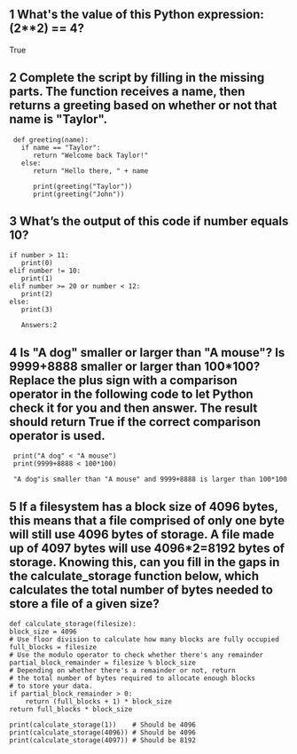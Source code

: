 
## 1 What's the value of this Python expression: (2**2) == 4?
	
   True
   
## 2 Complete the script by filling in the missing parts. The function receives a name, then returns a greeting based on whether or not that name is "Taylor".

     def greeting(name):
       if name == "Taylor":
          return "Welcome back Taylor!"
       else:
          return "Hello there, " + name

		  print(greeting("Taylor"))
		  print(greeting("John"))

## 3 What’s the output of this code if number equals 10?

	if number > 11: 
	   print(0)
    elif number != 10:
       print(1)
    elif number >= 20 or number < 12:
       print(2)
    else:
       print(3)
	   
	   Answers:2
	  
## 4 Is "A dog" smaller or larger than "A mouse"? Is 9999+8888 smaller or larger than 100*100? Replace the plus sign with a comparison operator in the following code to let Python check it for you and then answer. The result should return True if the correct comparison operator is used.  
		
	 print("A dog" < "A mouse")
	 print(9999+8888 < 100*100)
	 
     "A dog"is smaller than "A mouse" and 9999+8888 is larger than 100*100
	 
## 5 If a filesystem has a block size of 4096 bytes, this means that a file comprised of only one byte will still use 4096 bytes of storage. A file made up of 4097 bytes will use 4096*2=8192 bytes of storage. Knowing this, can you fill in the gaps in the calculate_storage function below, which calculates the total number of bytes needed to store a file of a given size?

	def calculate_storage(filesize):
    block_size = 4096
    # Use floor division to calculate how many blocks are fully occupied
    full_blocks = filesize
    # Use the modulo operator to check whether there's any remainder
    partial_block_remainder = filesize % block_size
    # Depending on whether there's a remainder or not, return
    # the total number of bytes required to allocate enough blocks
    # to store your data.
    if partial_block_remainder > 0:
        return (full_blocks + 1) * block_size
    return full_blocks * block_size

	print(calculate_storage(1))    # Should be 4096
	print(calculate_storage(4096)) # Should be 4096
	print(calculate_storage(4097)) # Should be 8192
